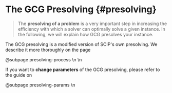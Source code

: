 # The GCG Presolving {#presolving}

> The **presolving of a problem** is a very important step in increasing the
> efficiency with which a solver can optimally solve a given instance.
> In the following, we will explain how GCG presolves your instance.

The GCG presolving is a modified version of SCIP's own presolving. We describe it more thoroughly on
the page 

@subpage presolving-process \n
\n

If you want to **change parameters** of the GCG presolving, please refer to the guide on

@subpage presolving-params \n